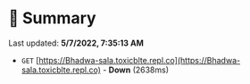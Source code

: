 # 📖 Summary
Last updated: **5/7/2022, 7:35:13 AM**

- `GET` [https://Bhadwa-sala.toxicblte.repl.co](https://Bhadwa-sala.toxicblte.repl.co) - **Down** (2638ms)

